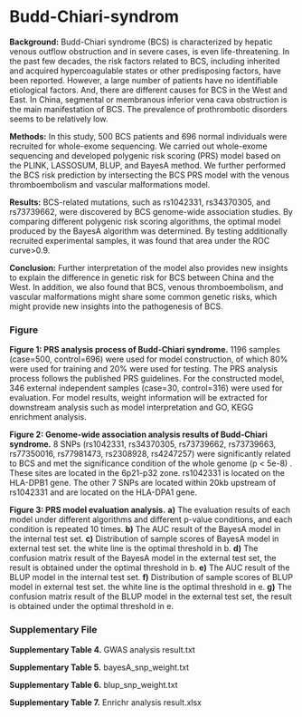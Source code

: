 # Budd-Chiari-syndrom
<b>Background:</b> Budd-Chiari syndrome (BCS) is characterized by hepatic venous outflow obstruction and in severe cases, is even life-threatening. In the past few decades, the risk factors related to BCS, including inherited and acquired hypercoagulable states or other predisposing factors, have been reported. However, a large number of patients have no identifiable etiological factors. And, there are different causes for BCS in the West and East. In China, segmental or membranous inferior vena cava obstruction is the main manifestation of BCS. The prevalence of prothrombotic disorders seems to be relatively low. 


<b>Methods:</b> In this study, 500 BCS patients and 696 normal individuals were recruited for whole-exome sequencing. We carried out whole-exome sequencing and developed polygenic risk scoring (PRS) model based on the PLINK, LASSOSUM, BLUP, and BayesA method. We further performed the BCS risk prediction by intersecting the BCS PRS model with the venous thromboembolism and vascular malformations model. 


<b>Results:</b> BCS-related mutations, such as rs1042331, rs34370305, and rs73739662, were discovered by BCS genome-wide association studies. By comparing different polygenic risk scoring algorithms, the optimal model produced by the BayesA algorithm was determined. By testing additionally recruited experimental samples, it was found that area under the ROC curve>0.9.

<b>Conclusion:</b> Further interpretation of the model also provides new insights to explain the difference in genetic risk for BCS between China and the West. In addition, we also found that BCS, venous thromboembolism, and vascular malformations might share some common genetic risks, which might provide new insights into the pathogenesis of BCS.

### Figure
<b>Figure 1: PRS analysis process of Budd-Chiari syndrome.</b> 1196 samples (case=500, control=696) were used for model construction, of which 80% were used for training and 20% were used for testing. The PRS analysis process follows the published PRS guidelines. For the constructed model, 346 external independent samples (case=30, control=316) were used for evaluation. For model results, weight information will be extracted for downstream analysis such as model interpretation and GO, KEGG enrichment analysis.

<b>Figure 2: Genome-wide association analysis results of Budd-Chiari syndrome.</b> 8 SNPs (rs1042331, rs34370305, rs73739662, rs73739663, rs77350016, rs77981473, rs2308928, rs4247257) were significantly related to BCS and met the significance condition of the whole genome (p < 5e-8) . These sites are located in the 6p21-p32 zone. rs1042331 is located on the HLA-DPB1 gene. The other 7 SNPs are located within 20kb upstream of rs1042331 and are located on the HLA-DPA1 gene.

<b>Figure 3: PRS model evaluation analysis.</b> <b>a)</b> The evaluation results of each model under different algorithms and different p-value conditions, and each condition is repeated 10 times. <b>b)</b> The AUC result of the BayesA model in the internal test set. <b>c)</b> Distribution of sample scores of BayesA model in external test set. the white line is the optimal threshold in b. <b>d)</b> The confusion matrix result of the BayesA model in the external test set, the result is obtained under the optimal threshold in b. <b>e)</b> The AUC result of the BLUP model in the internal test set. <b>f)</b> Distribution of sample scores of BLUP model in external test set. the white line is the optimal threshold in e. <b>g)</b> The confusion matrix result of the BLUP model in the external test set, the result is obtained under the optimal threshold in e.

### Supplementary File
<b>Supplementary Table 4.</b> GWAS analysis result.txt

<b>Supplementary Table 5.</b> bayesA_snp_weight.txt

<b>Supplementary Table 6.</b> blup_snp_weight.txt

<b>Supplementary Table 7.</b> Enrichr analysis result.xlsx
